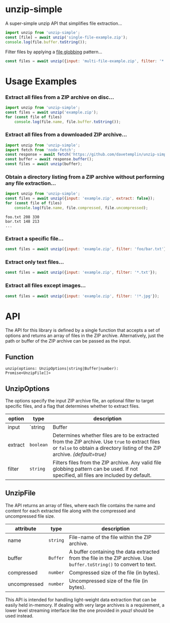 # unzip-simple

A super-simple unzip API that simplifies file extraction...
```js
import unzip from 'unzip-simple';
const [file] = await unzip('single-file-example.zip');
console.log(file.buffer.toString());
```

Filter files by applying a [file globbing](https://en.wikipedia.org/wiki/Glob_(programming)) pattern...
```js
const files = await unzip({input: 'multi-file-example.zip', filter: '*.txt'});
```


# Usage Examples

### Extract all files from a ZIP archive on disc...
```js
import unzip from 'unzip-simple';
const files = await unzip('example.zip');
for (const file of files)
    console.log(file.name, file.buffer.toString());
```

### Extract all files from a downloaded ZIP archive...
```js
import unzip from 'unzip-simple';
import fetch from 'node-fetch';
const response = await fetch('https://github.com/davetemplin/unzip-simple/raw/master/test/example1.zip');
const buffer = await response.buffer();
const files = await unzip(buffer);
```

### Obtain a directory listing from a ZIP archive without performing any file extraction...
```js
import unzip from 'unzip-simple';
const files = await unzip({input: 'example.zip', extract: false});
for (const file of files)
    console.log(file.name, file.compressed, file.uncompressed);
```
```
foo.txt 208 330
bar.txt 148 213
...
```

### Extract a specific file...
```js
const files = await unzip({input: 'example.zip', filter: 'foo/bar.txt'});
```

### Extract only text files...
```js
const files = await unzip({input: 'example.zip', filter: '*.txt'});
```

### Extract all files except images...
```js
const files = await unzip({input: 'example.zip', filter: '!*.jpg'});
```


# API
The API for this library is defined by a single function that accepts a set of options and returns an array of files in the ZIP archive. Alternatively, just the path or buffer of the ZIP archive can be passed as the input.

## Function
```
unzip(options: UnzipOptions|string|Buffer|number): Promise<UnzipFile[]>
```

## UnzipOptions
The options specify the input ZIP archive file, an optional filter to target specific files, and a flag that determines whether to extract files.

option  | type                   | description
------- | ---------------------- | ---
input   | `string|Buffer|number` | Specifies the input ZIP archive file. Can be a path to a file, an in-memory buffer, or a file-descriptor.
extract | `boolean`              | Determines whether files are to be extracted from the ZIP archive. Use `true` to extract files or `false` to obtain a directory listing of the ZIP archive. *(default=true)*
filter  | `string`               | Filters files from the ZIP archive. Any valid file globbing pattern can be used. If not specified, all files are included by default.

## UnzipFile
The API returns an array of files, where each file contains the name and content for each extracted file along with the compressed and uncompressed file size.

attribute    | type     | description
------------ | -------- | ---
name         | `string` | File-name of the file within the ZIP archive.
buffer       | `Buffer` | A buffer containing the data extracted from the file in the ZIP archive. Use `buffer.toString()` to convert to text.
compressed   | `number` | Compressed size of the file (in bytes).
uncompressed | `number` | Uncompressed size of the file (in bytes).
 

This API is intended for handling light-weight data extraction that can be easily held in-memory. If dealing with very large archives is a requirement, a lower level streaming interface like the one provided in *yauzl* should be used instead.